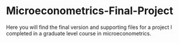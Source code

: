 Microeconometrics-Final-Project
===============================

Here you will find the final version and supporting files for a project I completed in a graduate level course in microeconometrics.
